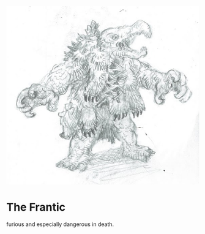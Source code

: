 ![The Frantic](/images/unnamed.jpg?raw=true)

# The Frantic
furious and especially dangerous in death.
